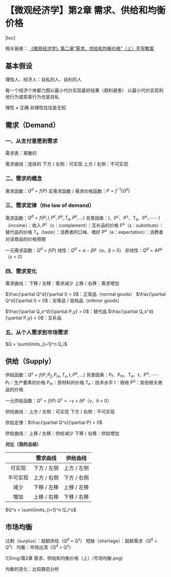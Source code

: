 # 【微观经济学】第2章 需求、供给和均衡价格



[toc]



相关链接：
[《微观经济学》第二章“需求、供给和均衡价格”（上）手写教案](https://www.bilibili.com/read/cv11408965/)



## 基本假设

理性人、经济人：自私的人、自利的人

每一个经济个体都力图以最小代价实现最好结果（趋利避害）
	以最小代价实现利他行为或慈善行为也是自私

理性 ≠ 正确
非理性往往是无知



## 需求（Demand）

### 一、从支付意愿到需求

需求表：离散的

需求曲线：连续的
	下方 / 左侧：可实现
	上方 / 右侧：不可实现



### 二、需求的概念

需求函数：$Q^d = f(P)$
反需求函数 / 需求价格函数：$P = f^{-1}(Q^d)$



### 三、需求定律（the law of demand）

需求函数：$Q^d = f(P; I, P^c, P^s, T_a, P^e, ...)$ 
	背景因素：I、P<sup>c</sup>、P<sup>s</sup>、T<sub>a</sub>、P<sup>e</sup>、······
		I（income）：收入
		P<sup>c</sup>（c：complement）：互补品的价格
		P<sup>s</sup>（s：substitute）：替代品的价格
		T<sub>a</sub>（taste）：消费者的口味、嗜好
		P<sup>e</sup>（e：expectation）：消费者对该商品的价格预期

一元需求函数：$Q^d = f(P)$
	线性：$Q^d = \alpha - \beta P$（α，β > 0）
	非线性：$Q^d = A P^\varepsilon$（ε < 0）



### 四、需求变化

需求曲线：
	下移 / 左移：需求减少
	上移 / 右移：需求增加

$\frac{\partial Q^d}{\partial I} > 0$：正常品（normal goods）
$\frac{\partial Q^d}{\partial I} < 0$：劣等品 / 低档品（inferior goods）

$\frac{\partial Q_x^d}{\partial P_y} > 0$：替代品
$\frac{\partial Q_x^d}{\partial P_y} < 0$：互补品



### 五、从个人需求到市场需求

$Q = \sum\limits_{i=1}^n Q_i$



## 供给（Supply）

供给函数：$Q^s = f(P; P_f, P_m, T_e, t, P^o, ...)$
	背景因素：P<sub>f</sub>、P<sub>m</sub>、T<sub>e</sub>、t、P<sup>o</sup>、······
		P<sub>f</sub>：生产要素的价格
		P<sub>m</sub>：原材料的价格
		T<sub>e</sub>：技术水平
		t：税收
		P<sup>o</sup>：其他相关商品的价格

一元供给函数：$Q^s = f(P)$
	$Q^s = - \gamma  + \delta P$（γ，δ > 0）

供给曲线：
	上方 / 左侧：可实现
	下方 / 右侧：不可实现

供给定律：$\frac{\partial Q^s}{\partial P} > 0$

供给曲线：
	上移 / 左移：供给减少
	下移 / 右移：供给增加



**对比（我的总结）**

|          |  需求曲线   |  供给曲线   |
| :------: | :---------: | :---------: |
|  可实现  | 下方 / 左侧 | 上方 / 左侧 |
| 不可实现 | 上方 / 右侧 | 下方 / 右侧 |
|   减少   | 下移 / 左移 | 上移 / 左移 |
|   增加   | 上移 / 右移 | 下移 / 右移 |



$Q^s = \sum\limits_{i=1}^n Q_i^s$



## 市场均衡

过剩（surplus）：超额供给（Q<sup>d</sup> < Q<sup>s</sup>）
短缺（shortage）：超额需求（Q<sup>d</sup> > Q<sup>s</sup>）
均衡：市场出清（Q<sup>d</sup> = Q<sup>s</sup>）

![](img/第2章 需求、供给和均衡价格（上）/市场均衡.png)

均衡的变化：比较静态分析

